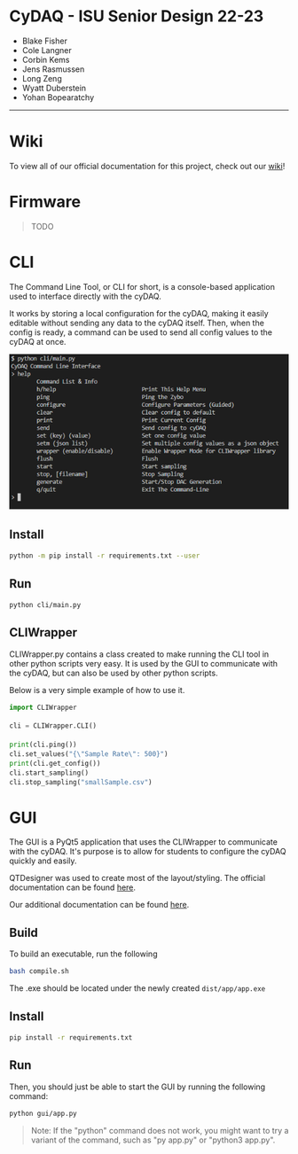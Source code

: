 # CyDAQ - ISU Senior Design 22-23
- Blake Fisher
- Cole Langner
- Corbin Kems
- Jens Rasmussen
- Long Zeng
- Wyatt Duberstein
- Yohan Bopearatchy
---

# Wiki
To view all of our official documentation for this project, check out our [wiki](https://git.ece.iastate.edu/sd/sdmay23-47/-/wikis/home)!

# Firmware

> TODO

# CLI
The Command Line Tool, or CLI for short, is a console-based application used to interface directly with the cyDAQ. 

It works by storing a local configuration for the cyDAQ, making it easily editable without sending any data to the cyDAQ itself. Then, when the config is ready, a command can be used to send all config values to the cyDAQ at once.  

![CLI Help Menu](images/CLI_Example.png)

## Install
```bash
python -m pip install -r requirements.txt --user
```

## Run
```bash
python cli/main.py
```

## CLIWrapper
CLIWrapper.py contains a class created to make running the CLI tool in other python scripts very easy. It is used by the GUI to communicate with the cyDAQ, but can also be used by other python scripts. 

Below is a very simple example of how to use it. 
```python
import CLIWrapper

cli = CLIWrapper.CLI()

print(cli.ping())
cli.set_values("{\"Sample Rate\": 500}")
print(cli.get_config())
cli.start_sampling()
cli.stop_sampling("smallSample.csv")
```

# GUI
The GUI is a PyQt5 application that uses the CLIWrapper to communicate with the cyDAQ. It's purpose is to allow for students to configure the cyDAQ quickly and easily. 

QTDesigner was used to create most of the layout/styling. The official documentation can be found [here](https://doc.qt.io/qt-5/qtdesigner-manual.html). 

Our additional documentation can be found [here](https://git.ece.iastate.edu/sd/sdmay23-47/-/wikis/GUI).

## Build 
To build an executable, run the following

```bash
bash compile.sh
```

The .exe should be located under the newly created ```dist/app/app.exe```

## Install
```bash
pip install -r requirements.txt
```
## Run
Then, you should just be able to start the GUI by running the following command:
```bash
python gui/app.py
```

> Note: If the "python" command does not work, you might want to try a variant of the command, such as "py app.py" or "python3 app.py".






